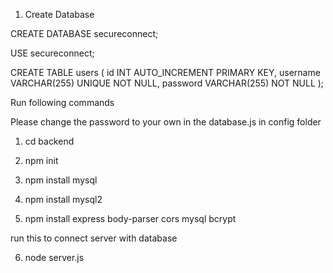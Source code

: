 1. Create Database

CREATE DATABASE secureconnect;

USE secureconnect;

CREATE TABLE users (
    id INT AUTO_INCREMENT PRIMARY KEY,
    username VARCHAR(255) UNIQUE NOT NULL,
    password VARCHAR(255) NOT NULL
);

Run following commands

Please change the password to your own in the database.js in config folder

1. cd backend

2. npm init

3. npm install mysql

4. npm install mysql2

5. npm install express body-parser cors mysql bcrypt

run this to connect server with database

6. node server.js
